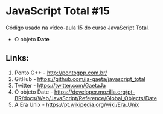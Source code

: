 # JavaScript Total #15

Código usado na vídeo-aula 15 do curso JavaScript Total.

- O objeto **Date**

## Links:

1. Ponto G++ - http://pontogpp.com.br/
2. GitHub - https://github.com/ja-gaeta/javascript_total
3. Twitter - https://twitter.com/GaetaJa
4. O objeto Date - https://developer.mozilla.org/pt-BR/docs/Web/JavaScript/Reference/Global_Objects/Date
5. A Era Unix - https://pt.wikipedia.org/wiki/Era_Unix
